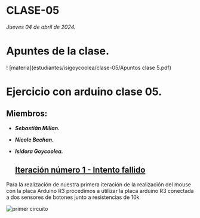 # CLASE-05
*Jueves 04 de abril de 2024.*

# Apuntes de la clase.
! [materia](estudiantes/isigoycoolea/clase-05/Apuntos clase 5.pdf)

# Ejercicio con arduino clase 05.
## Miembros:
- ***Sebastián Millan.***
- ***Nicole Bechan.***
- ***Isidora Goycoolea.***








  ## [Iteración número 1 - Intento fallido](https://www.youtube.com/watch?v=0qsdvkh5eXc)
Para la realización de nuestra primera iteración de la realización del mouse con la placa Arduino R3 procedimos a utilizar la placa arduino R3 conectada a dos sensores de botones junto a resistencias de 10k

![primer circuito](./IMG_20240328_173424.jpg)
